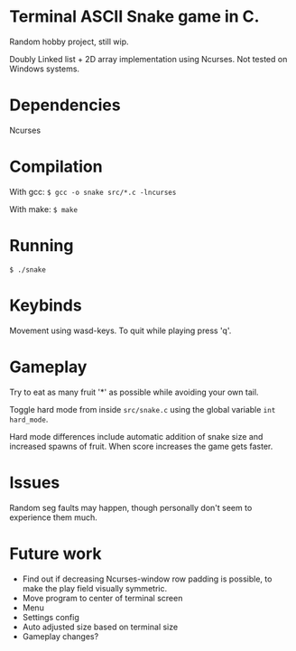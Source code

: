 # Terminal ASCII Snake game in C. 

Random hobby project, still wip.

Doubly Linked list + 2D array implementation using Ncurses. Not tested on Windows systems.

# Dependencies

Ncurses

# Compilation

With gcc:
`$ gcc -o snake src/*.c -lncurses`

With make:
`$ make`

# Running

`$ ./snake`

# Keybinds

Movement using wasd-keys. To quit while playing press 'q'.

# Gameplay

Try to eat as many fruit '*' as possible while avoiding your own tail. 

Toggle hard mode from inside `src/snake.c` using the global variable `int hard_mode`.

Hard mode differences include automatic addition of snake size and increased spawns of fruit.
When score increases the game gets faster.

# Issues

Random seg faults may happen, though personally don't seem to experience them much.

# Future work

- Find out if decreasing Ncurses-window row padding is possible, to make the play field visually symmetric.
- Move program to center of terminal screen
- Menu
- Settings config
- Auto adjusted size based on terminal size
- Gameplay changes?

